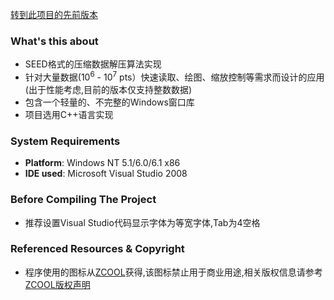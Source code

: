 [转到此项目的先前版本](http://code.google.com/p/linear-graph/)

### What's this about ###
  * SEED格式的压缩数据解压算法实现
  * 针对大量数据(10<sup>6</sup> - 10<sup>7</sup> pts）快速读取、绘图、缩放控制等需求而设计的应用(出于性能考虑,目前的版本仅支持整数数据)
  * 包含一个轻量的、不完整的Windows窗口库
  * 项目选用C++语言实现
### System Requirements ###
  * **Platform**: Windows NT 5.1/6.0/6.1 x86
  * **IDE used**: Microsoft Visual Studio 2008
### Before Compiling The Project ###
  * 推荐设置Visual Studio代码显示字体为等宽字体,Tab为4空格
### Referenced Resources & Copyright ###
  * 程序使用的图标从[ZCOOL](http://www.zcool.com.cn/)获得,该图标禁止用于商业用途,相关版权信息请参考[ZCOOL版权声明](http://www.zcool.com.cn/service/copyright.jsp)